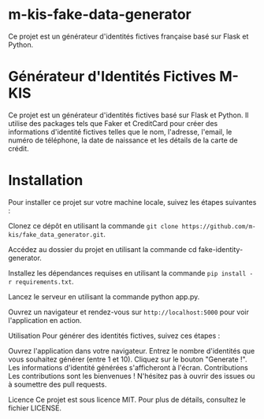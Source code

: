 # m-kis-fake-data-generator
 Ce projet est un générateur d'identités fictives française basé sur Flask et Python.
# Générateur d'Identités Fictives M-KIS

Ce projet est un générateur d'identités fictives basé sur Flask et Python. Il utilise des packages tels que Faker et CreditCard pour créer des informations d'identité fictives telles que le nom, l'adresse, l'email, le numéro de téléphone, la date de naissance et les détails de la carte de crédit.

# Installation
Pour installer ce projet sur votre machine locale, suivez les étapes suivantes :

Clonez ce dépôt en utilisant la commande `git clone https://github.com/m-kis/fake_data_generator.git`.

Accédez au dossier du projet en utilisant la commande cd fake-identity-generator.

Installez les dépendances requises en utilisant la commande `pip install -r requirements.txt`.

Lancez le serveur en utilisant la commande python app.py.

Ouvrez un navigateur et rendez-vous sur `http://localhost:5000` pour voir l'application en action.

Utilisation
Pour générer des identités fictives, suivez ces étapes :

Ouvrez l'application dans votre navigateur.
Entrez le nombre d'identités que vous souhaitez générer (entre 1 et 10).
Cliquez sur le bouton "Generate !".
Les informations d'identité générées s'afficheront à l'écran.
Contributions
Les contributions sont les bienvenues ! N'hésitez pas à ouvrir des issues ou à soumettre des pull requests.

Licence
Ce projet est sous licence MIT. Pour plus de détails, consultez le fichier LICENSE.

